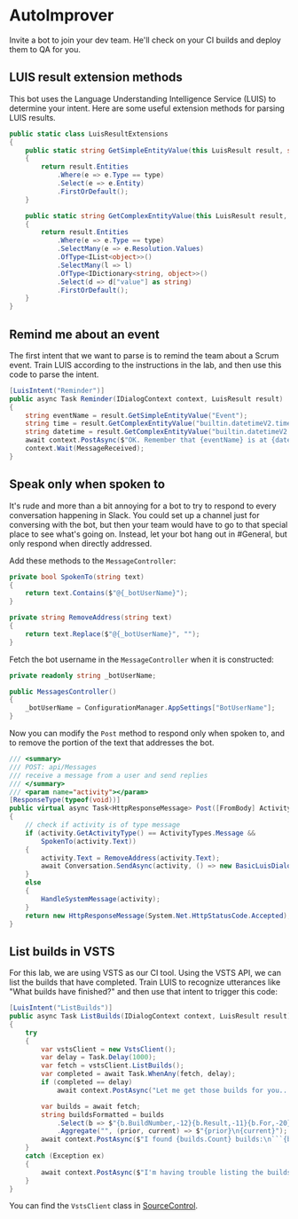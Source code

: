 # AutoImprover

Invite a bot to join your dev team. He'll check on your CI builds and deploy them to QA for you.

## LUIS result extension methods

This bot uses the Language Understanding Intelligence Service (LUIS) to determine your intent. Here are some useful extension methods for parsing LUIS results.

```c#
public static class LuisResultExtensions
{
    public static string GetSimpleEntityValue(this LuisResult result, string type)
    {
        return result.Entities
            .Where(e => e.Type == type)
            .Select(e => e.Entity)
            .FirstOrDefault();
    }

    public static string GetComplexEntityValue(this LuisResult result, string type)
    {
        return result.Entities
            .Where(e => e.Type == type)
            .SelectMany(e => e.Resolution.Values)
            .OfType<IList<object>>()
            .SelectMany(l => l)
            .OfType<IDictionary<string, object>>()
            .Select(d => d["value"] as string)
            .FirstOrDefault();
    }
}
```

## Remind me about an event

The first intent that we want to parse is to remind the team about a Scrum event. Train LUIS according to the instructions in the lab, and then use this code to parse the intent.

```c#
[LuisIntent("Reminder")]
public async Task Reminder(IDialogContext context, LuisResult result)
{
    string eventName = result.GetSimpleEntityValue("Event");
    string time = result.GetComplexEntityValue("builtin.datetimeV2.time");
    string datetime = result.GetComplexEntityValue("builtin.datetimeV2.datetime");
    await context.PostAsync($"OK. Remember that {eventName} is at {datetime ?? time}");
    context.Wait(MessageReceived);
}
```

## Speak only when spoken to

It's rude and more than a bit annoying for a bot to try to respond to every conversation happening in Slack. You could set up a channel just for conversing with the bot, but then your team would have to go to that special place to see what's going on. Instead, let your bot hang out in #General, but only respond when directly addressed.

Add these methods to the `MessageController`:

```c#
private bool SpokenTo(string text)
{
    return text.Contains($"@{_botUserName}");
}

private string RemoveAddress(string text)
{
    return text.Replace($"@{_botUserName}", "");
}
```

Fetch the bot username in the `MessageController` when it is constructed:

```c#
private readonly string _botUserName;

public MessagesController()
{
    _botUserName = ConfigurationManager.AppSettings["BotUserName"];
}
```

Now you can modify the `Post` method to respond only when spoken to, and to remove the portion of the text that addresses the bot.

```c#
/// <summary>
/// POST: api/Messages
/// receive a message from a user and send replies
/// </summary>
/// <param name="activity"></param>
[ResponseType(typeof(void))]
public virtual async Task<HttpResponseMessage> Post([FromBody] Activity activity)
{
    // check if activity is of type message
    if (activity.GetActivityType() == ActivityTypes.Message &&
        SpokenTo(activity.Text))
    {
        activity.Text = RemoveAddress(activity.Text);
        await Conversation.SendAsync(activity, () => new BasicLuisDialog());
    }
    else
    {
        HandleSystemMessage(activity);
    }
    return new HttpResponseMessage(System.Net.HttpStatusCode.Accepted);
}
```

## List builds in VSTS

For this lab, we are using VSTS as our CI tool. Using the VSTS API, we can list the builds that have completed. Train LUIS to recognize utterances like "What builds have finished?" and then use that intent to trigger this code:

```c#
[LuisIntent("ListBuilds")]
public async Task ListBuilds(IDialogContext context, LuisResult result)
{
    try
    {
        var vstsClient = new VstsClient();
        var delay = Task.Delay(1000);
        var fetch = vstsClient.ListBuilds();
        var completed = await Task.WhenAny(fetch, delay);
        if (completed == delay)
            await context.PostAsync("Let me get those builds for you...");

        var builds = await fetch;
        string buildsFormatted = builds
            .Select(b => $"{b.BuildNumber,-12}{b.Result,-11}{b.For,-20}{b.FinishTime:g}")
            .Aggregate("", (prior, current) => $"{prior}\n{current}");
        await context.PostAsync($"I found {builds.Count} builds:\n```{buildsFormatted}```");
    }
    catch (Exception ex)
    {
        await context.PostAsync($"I'm having trouble listing the builds: {ex.Message}");
    }
}
```

You can find the `VstsClient` class in [SourceControl](https://github.com/michaellperry/autoimprover/tree/master/SourceControl).
